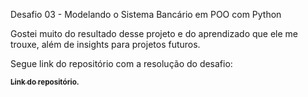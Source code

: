 Desafio 03 - Modelando o Sistema Bancário em POO com Python

<p>

</p>

<p>Gostei muito do resultado desse projeto e do aprendizado que ele me trouxe, além de insights para projetos futuros.</p>

Segue link do repositório com a resolução do desafio:

<a href = "https://github.com/alanenrick/DIOPythonAIBackend/tree/main/Desafio_3"> <sub><strong>Link do repositório.</strong></sub></a>
